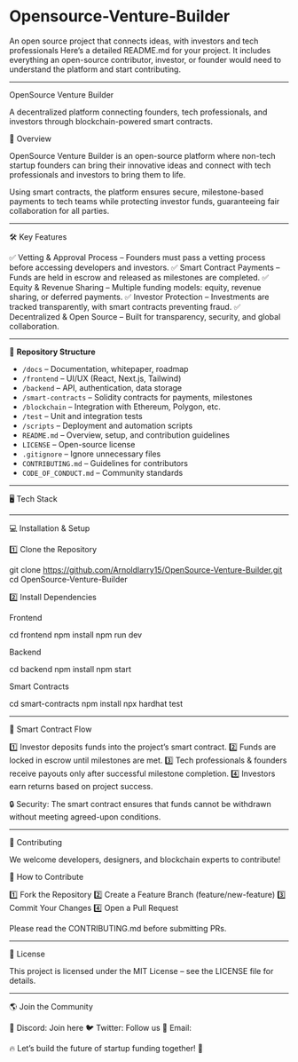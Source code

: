 # Opensource-Venture-Builder
An open source project that connects ideas, with investors and tech professionals 
Here’s a detailed README.md for your project. It includes everything an open-source contributor, investor, or founder would need to understand the platform and start contributing.


---

OpenSource Venture Builder

A decentralized platform connecting founders, tech professionals, and investors through blockchain-powered smart contracts.



🚀 Overview

OpenSource Venture Builder is an open-source platform where non-tech startup founders can bring their innovative ideas and connect with tech professionals and investors to bring them to life.

Using smart contracts, the platform ensures secure, milestone-based payments to tech teams while protecting investor funds, guaranteeing fair collaboration for all parties.


---

🛠 Key Features

✅ Vetting & Approval Process – Founders must pass a vetting process before accessing developers and investors.
✅ Smart Contract Payments – Funds are held in escrow and released as milestones are completed.
✅ Equity & Revenue Sharing – Multiple funding models: equity, revenue sharing, or deferred payments.
✅ Investor Protection – Investments are tracked transparently, with smart contracts preventing fraud.
✅ Decentralized & Open Source – Built for transparency, security, and global collaboration.


---

📌 **Repository Structure**

- `/docs` – Documentation, whitepaper, roadmap  
- `/frontend` – UI/UX (React, Next.js, Tailwind)  
- `/backend` – API, authentication, data storage  
- `/smart-contracts` – Solidity contracts for payments, milestones  
- `/blockchain` – Integration with Ethereum, Polygon, etc.  
- `/test` – Unit and integration tests  
- `/scripts` – Deployment and automation scripts  
- `README.md` – Overview, setup, and contribution guidelines  
- `LICENSE` – Open-source license  
- `.gitignore` – Ignore unnecessary files  
- `CONTRIBUTING.md` – Guidelines for contributors  
- `CODE_OF_CONDUCT.md` – Community standards


---

🖥 Tech Stack


---

💻 Installation & Setup

1️⃣ Clone the Repository

git clone https://github.com/Arnoldlarry15/OpenSource-Venture-Builder.git
cd OpenSource-Venture-Builder

2️⃣ Install Dependencies

Frontend

cd frontend
npm install
npm run dev

Backend

cd backend
npm install
npm start

Smart Contracts

cd smart-contracts
npm install
npx hardhat test


---

📜 Smart Contract Flow

1️⃣ Investor deposits funds into the project’s smart contract.
2️⃣ Funds are locked in escrow until milestones are met.
3️⃣ Tech professionals & founders receive payouts only after successful milestone completion.
4️⃣ Investors earn returns based on project success.

🔒 Security: The smart contract ensures that funds cannot be withdrawn without meeting agreed-upon conditions.


---

🤝 Contributing

We welcome developers, designers, and blockchain experts to contribute!

📌 How to Contribute

1️⃣ Fork the Repository
2️⃣ Create a Feature Branch (feature/new-feature)
3️⃣ Commit Your Changes
4️⃣ Open a Pull Request

Please read the CONTRIBUTING.md before submitting PRs.


---

📜 License

This project is licensed under the MIT License – see the LICENSE file for details.


---

🌎 Join the Community

💬 Discord: Join here
🐦 Twitter: Follow us
📧 Email: 

🔥 Let’s build the future of startup funding together! 🚀

